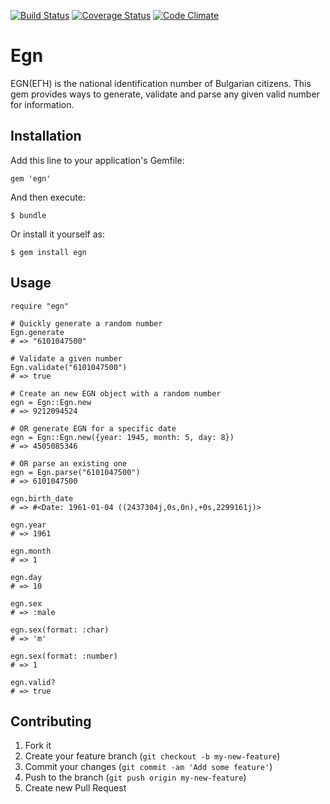[![Build Status](https://travis-ci.org/gmitrev/egn.svg?branch=master)](https://travis-ci.org/gmitrev/egn)
[![Coverage Status](https://coveralls.io/repos/gmitrev/egn/badge.png?branch=master)](https://coveralls.io/r/gmitrev/egn?branch=master)
[![Code Climate](https://codeclimate.com/github/gmitrev/egn.png)](https://codeclimate.com/github/gmitrev/egn)
# Egn

EGN(ЕГН) is the national identification number of Bulgarian citizens. This gem
provides ways to generate, validate and parse any given valid number for
information.

## Installation

Add this line to your application's Gemfile:

    gem 'egn'

And then execute:

    $ bundle

Or install it yourself as:

    $ gem install egn

## Usage

    require "egn"

    # Quickly generate a random number
    Egn.generate
    # => "6101047500"

    # Validate a given number
    Egn.validate("6101047500")
    # => true

    # Create an new EGN object with a random number
    egn = Egn::Egn.new
    # => 9212094524

    # OR generate EGN for a specific date
    egn = Egn::Egn.new({year: 1945, month: 5, day: 8})
    # => 4505085346

    # OR parse an existing one
    egn = Egn.parse("6101047500")
    # => 6101047500

    egn.birth_date
    # => #<Date: 1961-01-04 ((2437304j,0s,0n),+0s,2299161j)>

    egn.year
    # => 1961

    egn.month
    # => 1

    egn.day
    # => 10

    egn.sex
    # => :male

    egn.sex(format: :char)
    # => 'm'

    egn.sex(format: :number)
    # => 1

    egn.valid?
    # => true

## Contributing

1. Fork it
2. Create your feature branch (`git checkout -b my-new-feature`)
3. Commit your changes (`git commit -am 'Add some feature'`)
4. Push to the branch (`git push origin my-new-feature`)
5. Create new Pull Request
